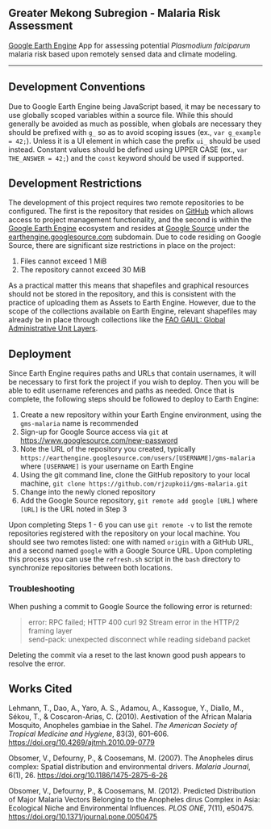 Greater Mekong Subregion - Malaria Risk Assessment
--

[Google Earth Engine](https://earthengine.google.com/) App for assessing potential *Plasmodium falciparum* malaria risk based upon remotely sensed data and climate modeling.

---

## Development Conventions
Due to Google Earth Engine being JavaScript based, it may be necessary to use globally scoped variables within a source file. While this should generally be avoided as much as possible, when globals are necessary they should be prefixed with `g_` so as to avoid scoping issues (ex., `var g_example = 42;`). Unless it is a UI element in which case the prefix `ui_` should be used instead. Constant values should be defined using UPPER CASE (ex., `var THE_ANSWER = 42;`) and the `const` keyword should be used if supported. 

## Development Restrictions
The development of this project requires two remote repositories to be configured. The first is the repository that resides on [GitHub](https://github.com/) which allows access to project management functionality, and the second is within the [Google Earth Engine](https://earthengine.google.com/) ecosystem and resides at [Google Source](https://opensource.google/) under the [earthengine.googlesource.com](https://earthengine.googlesource.com/) subdomain. Due to code residing on Google Source, there are significant size restrictions in place on the project:

1. Files cannot exceed 1 MiB
2. The repository cannot exceed 30 MiB

As a practical matter this means that shapefiles and graphical resources should not be stored in the repository, and this is consistent with the practice of uploading them as Assets to Earth Engine. However, due to the scope of the collections available on Earth Engine, relevant shapefiles may already be in place through collections like the [FAO GAUL: Global Administrative Unit Layers](https://developers.google.com/earth-engine/datasets/catalog/FAO_GAUL_2015_level2).

## Deployment
Since Earth Engine requires paths and URLs that contain usernames, it will be necessary to first fork the project if you wish to deploy. Then you will be able to edit username references and paths as needed. Once that is complete, the following steps should be followed to deploy to Earth Engine:

1. Create a new repository within your Earth Engine environment, using the `gms-malaria` name is recommended
2. Sign-up for Google Source access via `git` at https://www.googlesource.com/new-password
3. Note the URL of the repository you created, typically `https://earthengine.googlesource.com/users/[USERNAME]/gms-malaria` where `[USERNAME]` is your username on Earth Engine
4. Using the git command line, clone the GitHub repository to your local machine, `git clone https://github.com/rjzupkoii/gms-malaria.git`
5. Change into the newly cloned repository
6. Add the Google Source repository, `git remote add google [URL]` where `[URL]` is the URL noted in Step 3

Upon completing Steps 1 - 6 you can use `git remote -v` to list the remote repositories registered with the repository on your local machine. You should see two remotes listed: one with named `origin` with a GitHub URL, and a second named `google` with a Google Source URL. Upon completing this process you can use the `refresh.sh` script in the `bash` directory to synchronize repositories between both locations. 

### Troubleshooting

When pushing a commit to Google Source the following error is returned:

> error: RPC failed; HTTP 400 curl 92 Stream error in the HTTP/2 framing layer<br> 
> send-pack: unexpected disconnect while reading sideband packet

Deleting the commit via a reset to the last known good push appears to resolve the error.


## Works Cited
Lehmann, T., Dao, A., Yaro, A. S., Adamou, A., Kassogue, Y., Diallo, M., Sékou, T., & Coscaron-Arias, C. (2010). Aestivation of the African Malaria Mosquito, Anopheles gambiae in the Sahel. *The American Society of Tropical Medicine and Hygiene*, 83(3), 601–606. https://doi.org/10.4269/ajtmh.2010.09-0779

Obsomer, V., Defourny, P., & Coosemans, M. (2007). The Anopheles dirus complex: Spatial distribution and environmental drivers. *Malaria Journal*, 6(1), 26. https://doi.org/10.1186/1475-2875-6-26

Obsomer, V., Defourny, P., & Coosemans, M. (2012). Predicted Distribution of Major Malaria Vectors Belonging to the Anopheles dirus Complex in Asia: Ecological Niche and Environmental Influences. *PLOS ONE*, 7(11), e50475. https://doi.org/10.1371/journal.pone.0050475
